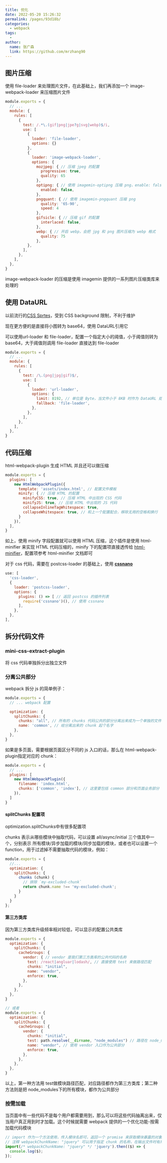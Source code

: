 ```yaml
---
title: 优化
date: 2022-05-20 15:26:32
permalink: /pages/93d18b/
categories:
  - webpack
tags:
  - 
author: 
  name: 张广森
  link: https://github.com/mrzhang90
---
```

## 图片压缩
使用 file-loader 来处理图片文件，在此基础上，我们再添加一个 image-webpack-loader 来压缩图片文件
```js
module.exports = {
  // ...
  module: {
    rules: [
      {
        test: /.*\.(gif|png|jpe?g|svg|webp)$/i,
        use: [
          {
            loader: 'file-loader',
            options: {}
          },
          {
            loader: 'image-webpack-loader',
            options: {
              mozjpeg: { // 压缩 jpeg 的配置
                progressive: true,
                quality: 65
              },
              optipng: { // 使用 imagemin-optipng 压缩 png，enable: false 为关闭
                enabled: false,
              },
              pngquant: { // 使用 imagemin-pngquant 压缩 png
                quality: '65-90',
                speed: 4
              },
              gifsicle: { // 压缩 gif 的配置
                interlaced: false,
              },
              webp: { // 开启 webp，会把 jpg 和 png 图片压缩为 webp 格式
                quality: 75
              },
          },
        ],
      },
    ],
  },
}
```
image-webpack-loader 的压缩是使用 imagemin 提供的一系列图片压缩类库来处理的
## 使用 DataURL
以前流行的[CSS Sprtes](https://juejin.cn/post/6844903501890322440#heading-0)，受到 CSS background 限制，不利于维护

现在更方便的是直接将小图转为 base64，使用 DataURL引用它

可以使用url-loader 和 file-loader，配置一个指定大小的阈值，小于阈值则转为 base64，大于阈值则调用 file-loader 直接达到 file-loader
```js
module.exports = {
  // ...
  module: {
    rules: [
      {
        test: /\.(png|jpg|gif)$/,
        use: [
          {
            loader: 'url-loader',
            options: {
              limit: 8192, // 单位是 Byte，当文件小于 8KB 时作为 DataURL 处理
              fallback: 'file-loader',
            },
          },
        ],
      },
    ],
  },
}
```
## 代码压缩
html-webpack-plugin 生成 HTML 并且还可以做压缩
```js
module.exports = {
  plugins: [
    new HtmlWebpackPlugin({
      template: 'assets/index.html', // 配置文件模板
      minify: { // 压缩 HTML 的配置
        minifyCSS: true, // 压缩 HTML 中出现的 CSS 代码
        minifyJS: true, // 压缩 HTML 中出现的 JS 代码
        collapseInlineTagWhitespace: true, 
        collapseWhitespace: true, // 和上一个配置配合，移除无用的空格和换行
      }
    }),
  ],
}
```
如上，使用 minify 字段配置就可以使用 HTML 压缩，这个插件是使用 html-minifier 来实现 HTML 代码压缩的，minify 下的配置项直接透传给 [html-minifier](https://github.com/kangax/html-minifier#options-quick-reference)，配置项参考 html-minifier 文档即可

对于 css 代码，需要在 postcss-loader 的基础上，使用 [**cssnano**](https://cssnano.co/)
```js
use: [
  'css-loader',
  {
    loader: 'postcss-loader',
    options: {
      plugins: () => [ // 返回 postcss 的插件列表
        require('cssnano')(), // 使用 cssnano
      ],
    },
  },
],
```
## 拆分代码文件
### mini-css-extract-plugin
  将 css 代码单独拆分出独立文件
### 分离公共部分
webpack 拆分 js 的简单例子：
```js
module.exports = {
  // ... webpack 配置

  optimization: {
    splitChunks: {
      chunks: "all", // 所有的 chunks 代码公共的部分分离出来成为一个单独的文件
      name: 'common', // 给分离出来的 chunk 起个名字
    },
  },
}
```
如果是多页面，需要根据页面区分不同的 js 入口的话，那么在 html-webpack-plugin指定对应的 chunk：
```js
module.exports = {
  // ...
  plugins: [
    new HtmlWebpackPlugin({
      filename: 'index.html',
      chunks: ['common', 'index'], // 这里要包括 common 部分和页面业务部分
    }),
  ]
}
```
#### splitChunks 配置项
optimization.splitChunks中有很多配置项

chunks 表示从哪些模块中抽取代码，可以设置 all/async/initial 三个值其中一个，分别表示 所有模块/异步加载的模块/同步加载的模块，或者也可以设置一个 function，用于过滤掉不需要抽取代码的模块，例如：
```js
module.exports = {
  //...
  optimization: {
    splitChunks: {
      chunks (chunk) {
        // 排除 `my-excluded-chunk`
        return chunk.name !== 'my-excluded-chunk';
      }
    }
  }
};
```
#### 第三方类库
因为第三方类库升级频率相对较低，可以显示的配置公共类库
```js
module.exports = {
  optimization: {
    splitChunks: {
      cacheGroups: { 
        vendor: { // vendor 是我们第三方类库的公共代码的名称
          test: /react|angluar|lodash/, // 直接使用 test 来做路径匹配
          chunks: "initial",
          name: "vendor",
          enforce: true,
        },
      },
    },
  },
}

// 或者
module.exports = {
  optimization: {
    splitChunks: {
      cacheGroups: {
        vendor: {
          chunks: "initial",
          test: path.resolve(__dirname, "node_modules") // 路径在 node_modules 目录下的都作为公共部分
          name: "vendor", // 使用 vendor 入口作为公共部分
          enforce: true,
        },
      },
    },
  },
}
```
以上，第一种方法用 test做模块路径匹配，对应路径都作为第三方类库；第二种方法则是把 node_modules下的所有模块，都作为公共部分
### 按需加载
当页面中有一些代码不是每个用户都需要用到，那么可以将这些代码抽离出来，仅当用户真正用到时才加载。这个时候就需要 webpack 提供的一个优化功能-按需加载代码模块

```js
// import 作为一个方法使用，传入模块名即可，返回一个 promise 来获取模块暴露的对象
// 注释 webpackChunkName: "jquery" 可以用于指定 chunk 的名称，在输出文件时有用
import(/* webpackChunkName: "jquery" */ 'jquery').then(($) => { 
  console.log($);
});
```
